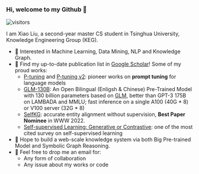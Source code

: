 ### Hi, welcome to my Github 👋

![visitors](https://visitor-badge.glitch.me/badge?page_id=xiao9905.xiao9905&left_color=green&right_color=red)

I am Xiao Liu, a second-year master CS student in Tsinghua University, Knowledge Engineering Group (KEG).

- 🔭 Interested in Machine Learning, Data Mining, NLP and Knowledge Graph.
- 🌱 Find my up-to-date publication list in [Google Scholar](https://scholar.google.com/citations?user=VKI8EhUAAAAJ)! Some of my proud works:
  * [P-tuning](https://github.com/THUDM/P-tuning) and [P-tuning v2](https://github.com/THUDM/P-tuning-v2): pioneer works on **prompt tuning** for language models
  * [GLM-130B](https://github.com/THUDM/GLM-130B): An Open Bilingual (Enligsh & Chinese) Pre-Trained Model with 130 billion parameters based on [GLM](https://github.com/THUDM/GLM), better than GPT-3 175B on LAMBADA and MMLU; fast inference on a single A100 (40G * 8) or V100 server (32G * 8)
  * [SelfKG](https://github.com/THUDM/SelfKG): accurate entity alignment without supervision, **Best Paper Nominee** in WWW 2022.
  * [Self-supervised Learning: Generative or Contrastive](https://arxiv.org/pdf/2006.08218.pdf): one of the most cited survey on self-supervised learning
- 🤔 Hope to build a web-scale knowledge system via both Big Pre-trained Model and Symbolic Graph Reasoning.
- 💬 Feel free to drop me an email for:
  * Any form of collaboration
  * Any issue about my works or code
